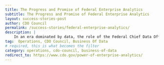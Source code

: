 ```yaml
---
title: The Progress and Promise of Federal Enterprise Analytics
subtitle: The Progress and Promise of Federal Enterprise Analytics
layout: success-stories-post
author: CDO Council
permalink: /success-stories/federal-enterprise-analytics/
description: |
    In an era dominated by data, the role of the Federal Chief Data Officer (CDO) has emerged as pivotal and transformational, especially in the strategic management and utilization of data. This report examines success factors in implementing enterprise analytics across CFO Act agencies. 
tag:  Operations, CDO Council, Business Of Data
# required, this is what becomes the filter
category: operations, cdo-council, business-of-data
redirect_to: https://www.cdo.gov/power-of-enterprise-analytics/ 
---
```

